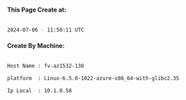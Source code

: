 
   
#### This Page Create at:

```bash

2024-07-06 - 11:50:11 UTC

```

#### Create By Machine:

```bash

Host Name : fv-az1532-138

platform  : Linux-6.5.0-1022-azure-x86_64-with-glibc2.35

Ip Local  : 10.1.0.58

```

